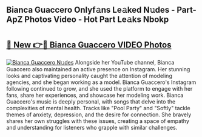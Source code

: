 ## Bianca Guaccero Onlyf𝚊ns Le𝚊ked N𝚞des - Part-ApZ Photos Video - Hot Part Le𝚊ks Nbokp

# <h2><a href="http://ab18522.deff.icu/?id=Bianca+Guaccero">🔗 New 👉🔴 Bianca Guaccero VIDEO Photos</a></h2>

[![Bianca Guaccero N𝚞des](https://i.imgur.com/rIISA9y.gif)](http://ab18522.deff.icu/?id=Bianca+Guaccero)
Alongside her YouTube channel, Bianca Guaccero also maintained an active presence on Instagram. Her stunning looks and captivating personality caught the attention of modeling agencies, and she began working as a model. Bianca Guaccero's Instagram following continued to grow, and she used the platform to engage with her fans, share her experiences, and showcase her modeling work. Bianca Guaccero's music is deeply personal, with songs that delve into the complexities of mental health. Tracks like "Pool Party" and "Softly" tackle themes of anxiety, depression, and the desire for connection. She bravely shares her own struggles with these issues, creating a space of empathy and understanding for listeners who grapple with similar challenges.
